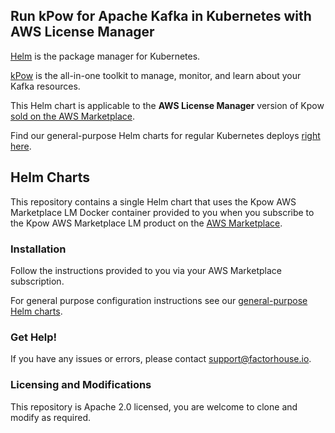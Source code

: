 ## Run kPow for Apache Kafka in Kubernetes with AWS License Manager

[Helm](https://helm.sh) is the package manager for Kubernetes.

[kPow](https://kpow.io) is the all-in-one toolkit to manage, monitor, and learn about your Kafka resources.

This Helm chart is applicable to the **AWS License Manager** version of Kpow [sold on the AWS Marketplace](https://aws.amazon.com/marketplace/pp/prodview-vgghgqdsplhvc).

Find our general-purpose Helm charts for regular Kubernetes deploys [right here](https://github.com/factorhouse/kpow-helm-charts).

## Helm Charts

This repository contains a single Helm chart that uses the Kpow AWS Marketplace LM Docker container provided to you when you subscribe to the Kpow AWS Marketplace LM product on the [AWS Marketplace](https://aws.amazon.com/marketplace/pp/prodview-vgghgqdsplhvc).

### Installation

Follow the instructions provided to you via your AWS Marketplace subscription.

For general purpose configuration instructions see our [general-purpose Helm charts](https://github.com/factorhouse/kpow-helm-charts).

### Get Help!

If you have any issues or errors, please contact support@factorhouse.io.

### Licensing and Modifications

This repository is Apache 2.0 licensed, you are welcome to clone and modify as required.
